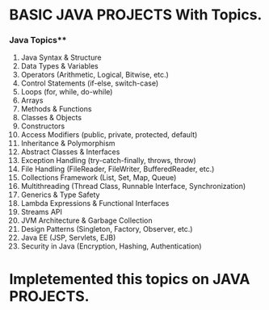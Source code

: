 # BASIC JAVA PROJECTS With Topics.

###  Java Topics**  
1. Java Syntax & Structure  
2. Data Types & Variables  
3. Operators (Arithmetic, Logical, Bitwise, etc.)  
4. Control Statements (if-else, switch-case)  
5. Loops (for, while, do-while)  
6. Arrays  
7. Methods & Functions  
8. Classes & Objects  
9. Constructors  
10. Access Modifiers (public, private, protected, default)  
11. Inheritance & Polymorphism  
12. Abstract Classes & Interfaces  
13. Exception Handling (try-catch-finally, throws, throw)  
14. File Handling (FileReader, FileWriter, BufferedReader, etc.)  
15. Collections Framework (List, Set, Map, Queue)  
16. Multithreading (Thread Class, Runnable Interface, Synchronization)  
18. Generics & Type Safety  
19. Lambda Expressions & Functional Interfaces  
20. Streams API  
22. JVM Architecture & Garbage Collection  
23. Design Patterns (Singleton, Factory, Observer, etc.)  
26. Java EE (JSP, Servlets, EJB)  
27. Security in Java (Encryption, Hashing, Authentication)

# Impletemented this topics on JAVA PROJECTS.
